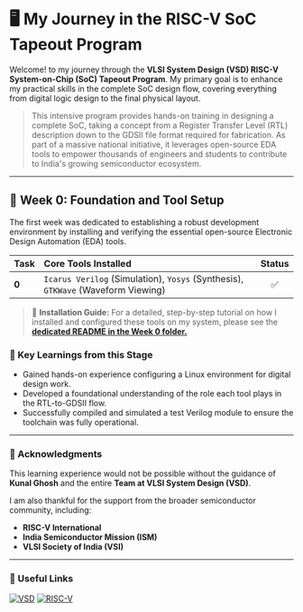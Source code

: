 # 🖥️ My Journey in the RISC-V SoC Tapeout Program

Welcome! to my journey through the **VLSI System Design (VSD) RISC-V System-on-Chip (SoC) Tapeout Program**. My primary goal is to enhance my practical skills in the complete SoC design flow, covering everything from digital logic design to the final physical layout.

> This intensive program provides hands-on training in designing a complete SoC, taking a concept from a Register Transfer Level (RTL) description down to the GDSII file format required for fabrication. As part of a massive national initiative, it leverages open-source EDA tools to empower thousands of engineers and students to contribute to India's growing semiconductor ecosystem.

---

## 📅 Week 0: Foundation and Tool Setup

The first week was dedicated to establishing a robust development environment by installing and verifying the essential open-source Electronic Design Automation (EDA) tools.

| Task   | Core Tools Installed                               | Status |
| :----- | :------------------------------------------------- | :----: |
| **0** | `Icarus Verilog` (Simulation), `Yosys` (Synthesis), `GTKWave` (Waveform Viewing) |   ✅   |

> 📝 **Installation Guide:** For a detailed, step-by-step tutorial on how I installed and configured these tools on my system, please see the [**dedicated README in the Week 0 folder.**](https://github.com/Purush-5268/Paidipilli_Purushotham_RISC-V-SOC-VSD-Week_0/blob/main/Lab%20Snapshots/README.md)


### 🌟 Key Learnings from this Stage
- Gained hands-on experience configuring a Linux environment for digital design work.
- Developed a foundational understanding of the role each tool plays in the RTL-to-GDSII flow.
- Successfully compiled and simulated a test Verilog module to ensure the toolchain was fully operational.

---

### 🙏 Acknowledgments

This learning experience would not be possible without the guidance of **Kunal Ghosh** and the entire **Team at VLSI System Design (VSD)**.

I am also thankful for the support from the broader semiconductor community, including:
- **RISC-V International**
- **India Semiconductor Mission (ISM)**
- **VLSI Society of India (VSI)**

---

### 🔗 Useful Links

[![VSD](https://img.shields.io/badge/VSD-Official_Website-blue?style=for-the-badge&logo=world&logoColor=white)](https://www.vlsisystemdesign.com/)
[![RISC-V](https://img.shields.io/badge/RISC--V-International-orange?style=for-the-badge&logo=riscv&logoColor=white)](https://riscv.org/)
